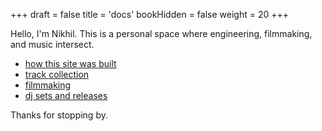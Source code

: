 +++
draft = false
title = 'docs'
bookHidden = false
weight = 20
+++

Hello, I'm Nikhil. This is a personal space where engineering, filmmaking, and music intersect.

- [how this site was built](/engineering)
- [track collection](/collection)  
- [filmmaking](/filmmaking)
- [dj sets and releases](/music/iyer)

Thanks for stopping by.